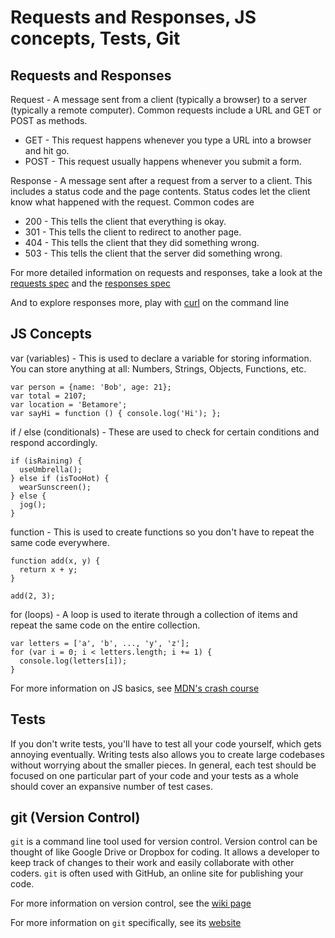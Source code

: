 # Requests and Responses, JS concepts, Tests, Git

## Requests and Responses

Request - A message sent from a client (typically a browser) to a server (typically a remote computer). Common requests include a URL and GET or POST as methods.

  * GET - This request happens whenever you type a URL into a browser and hit go.
  * POST - This request usually happens whenever you submit a form.

Response - A message sent after a request from a server to a client. This includes a status code and the page contents. Status codes let the client know what happened with the request. Common codes are

  * 200 - This tells the client that everything is okay.
  * 301 - This tells the client to redirect to another page.
  * 404 - This tells the client that they did something wrong.
  * 503 - This tells the client that the server did something wrong.
  
For more detailed information on requests and responses, take a look at the [requests spec](https://www.w3.org/Protocols/rfc2616/rfc2616-sec5.html) and the [responses spec](https://www.w3.org/Protocols/rfc2616/rfc2616-sec6.html)

And to explore responses more, play with [curl](https://en.wikipedia.org/wiki/CURL#Examples_of_cURL_use_from_command_line) on the command line
  
## JS Concepts

  var (variables) - This is used to declare a variable for storing information. You can store anything at all: Numbers, Strings, Objects, Functions, etc.

    var person = {name: 'Bob', age: 21};
    var total = 2107;
    var location = 'Betamore';
    var sayHi = function () { console.log('Hi'); };
  
  if / else (conditionals) - These are used to check for certain conditions and respond accordingly.
  
    if (isRaining) {
      useUmbrella();
    } else if (isTooHot) {
      wearSunscreen();
    } else {
      jog();
    }
  
  function - This is used to create functions so you don't have to repeat the same code everywhere.
  
    function add(x, y) {
      return x + y;
    }
    
    add(2, 3);
  
  for (loops) - A loop is used to iterate through a collection of items and repeat the same code on the entire collection.
  
    var letters = ['a', 'b', ..., 'y', 'z'];
    for (var i = 0; i < letters.length; i += 1) {
      console.log(letters[i]);
    }
  
  For more information on JS basics, see [MDN's crash course](https://developer.mozilla.org/en-US/Learn/Getting_started_with_the_web/JavaScript_basics#Language_basics_crash_course)
  
## Tests

  If you don't write tests, you'll have to test all your code yourself, which gets annoying eventually. Writing tests also allows you to create large codebases without worrying about the smaller pieces. In general, each test should be focused on one particular part of your code and your tests as a whole should cover an expansive number of test cases.

## git (Version Control)

  `git` is a command line tool used for version control. Version control can be thought of like Google Drive or Dropbox for coding. It allows a developer to keep track of changes to their work and easily collaborate with other coders. `git` is often used with GitHub, an online site for publishing your code.
  
  For more information on version control, see the [wiki page](https://en.wikipedia.org/wiki/Version_control)
  
  For more information on `git` specifically, see its [website](https://git-scm.com/)
